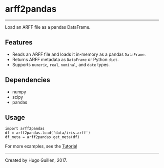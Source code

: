 # arff2pandas
---
Load an ARFF file as a pandas DataFrame.

## Features
- Reads an ARFF file and loads it in-memory as a pandas `DataFrame`.
- Returns ARFF metadata as `DataFrame` or Python `dict`.
- Supports `numeric`, `real`, `nominal`, and `date` types. 

## Dependencies
- numpy
- scipy
- pandas

## Usage
```
import arff2pandas
df = arff2pandas.load('data/iris.arff')
df_meta = arff2pandas.get_meta(df)
```

For more examples, see the [Tutorial](tutorial.ipynb)

---

Created by Hugo Guillen, 2017.